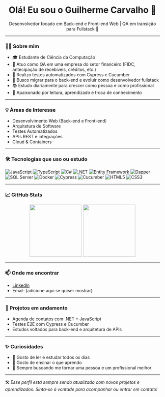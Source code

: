 <h1 align="center">Olá! Eu sou o Guilherme Carvalho 👋</h1>

<p align="center">
  Desenvolvedor focado em Back-end e Front-end Web | QA em transição para Fullstack 🚀
</p>

---

### 👨‍💻 Sobre mim

- 🎓 Estudante de Ciência da Computação
- 💼 Atuo como QA em uma empresa do setor financeiro (FIDC, antecipação de recebíveis, créditos, etc.)
- 🧪 Realizo testes automatizados com Cypress e Cucumber
- 🎯 Busco migrar para o back-end e evoluir como desenvolvedor fullstack
- 📚 Estudo diariamente para crescer como pessoa e como profissional
- 📖 Apaixonado por leitura, aprendizado e troca de conhecimento

---

### 💡 Áreas de Interesse

- Desenvolvimento Web (Back-end e Front-end)
- Arquitetura de Software
- Testes Automatizados
- APIs REST e integrações
- Cloud & Containers

---

### 🛠️ Tecnologias que uso ou estudo

![JavaScript](https://img.shields.io/badge/-JavaScript-F7DF1E?style=flat-square&logo=javascript&logoColor=black)
![TypeScript](https://img.shields.io/badge/-TypeScript-3178C6?style=flat-square&logo=typescript&logoColor=white)
![C#](https://img.shields.io/badge/-CSharp-239120?style=flat-square&logo=c-sharp&logoColor=white)
![.NET](https://img.shields.io/badge/-ASP.NET-512BD4?style=flat-square&logo=dotnet&logoColor=white)
![Entity Framework](https://img.shields.io/badge/-Entity%20Framework-68217A?style=flat-square)
![Dapper](https://img.shields.io/badge/-Dapper-1389FD?style=flat-square)
![SQL Server](https://img.shields.io/badge/-SQL%20Server-CC2927?style=flat-square&logo=microsoft-sql-server&logoColor=white)
![Docker](https://img.shields.io/badge/-Docker-2496ED?style=flat-square&logo=docker&logoColor=white)
![Cypress](https://img.shields.io/badge/-Cypress-17202C?style=flat-square&logo=cypress&logoColor=white)
![Cucumber](https://img.shields.io/badge/-Cucumber-23D96C?style=flat-square&logo=cucumber&logoColor=white)
![HTML5](https://img.shields.io/badge/-HTML5-E34F26?style=flat-square&logo=html5&logoColor=white)
![CSS3](https://img.shields.io/badge/-CSS3-1572B6?style=flat-square&logo=css3)

---

### 📈 GitHub Stats

<p align="center">
  <img height="170em" src="https://github-readme-stats.vercel.app/api?username=guilhermex&show_icons=true&theme=dracula" />
  <img height="170em" src="https://github-readme-stats.vercel.app/api/top-langs/?username=guilhermex&layout=compact&theme=dracula" />
</p>

---

### 📫 Onde me encontrar

- [LinkedIn](https://www.linkedin.com/in/guilherme-carvalho-4569a6239/)
- Email: (adicione aqui se quiser mostrar)

---

### 🚀 Projetos em andamento

- Agenda de contatos com .NET + JavaScript
- Testes E2E com Cypress e Cucumber
- Estudos voltados para back-end e arquitetura de APIs

---

### ✨ Curiosidades

- 📖 Gosto de ler e estudar todos os dias
- 💬 Gosto de ensinar o que aprendo
- 🔄 Sempre buscando me tornar uma pessoa e um profissional melhor

---

🛠 *Esse perfil está sempre sendo atualizado com novos projetos e aprendizados. Sinta-se à vontade para acompanhar ou entrar em contato!*

